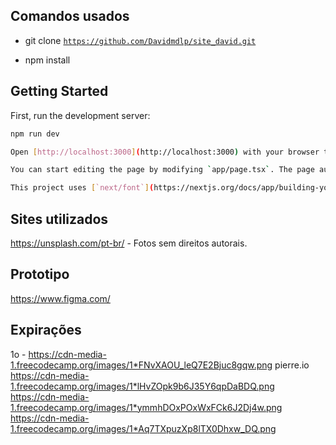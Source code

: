 ## Comandos usados

- git clone [`https://github.com/Davidmdlp/site_david.git`](https://github.com/Davidmdlp/site_david)

- npm install

## Getting Started

First, run the development server:

```bash
npm run dev

Open [http://localhost:3000](http://localhost:3000) with your browser to see the result.

You can start editing the page by modifying `app/page.tsx`. The page auto-updates as you edit the file.

This project uses [`next/font`](https://nextjs.org/docs/app/building-your-application/optimizing/fonts) to automatically optimize and load [Geist](https://vercel.com/font), a new font family for Vercel.

```

## Sites utilizados

https://unsplash.com/pt-br/ - Fotos sem direitos autorais.

## Prototipo

https://www.figma.com/

## Expirações
1o - https://cdn-media-1.freecodecamp.org/images/1*FNvXAOU_leQ7E2Bjuc8gqw.png
pierre.io
https://cdn-media-1.freecodecamp.org/images/1*lHvZOpk9b6J35Y6qpDaBDQ.png
https://cdn-media-1.freecodecamp.org/images/1*ymmhDOxPOxWxFCk6J2Dj4w.png
https://cdn-media-1.freecodecamp.org/images/1*Aq7TXpuzXp8lTX0Dhxw_DQ.png